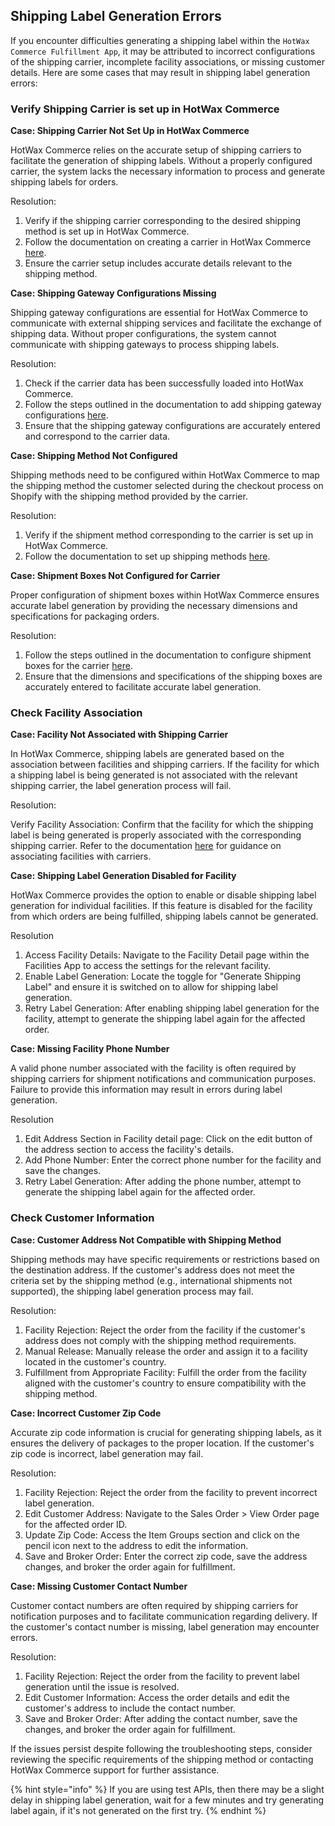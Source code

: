 ## Shipping Label Generation Errors

If you encounter difficulties generating a shipping label within the `HotWax Commerce Fulfillment App`, it may be attributed to incorrect configurations of the shipping carrier, incomplete facility associations, or missing customer details. Here are some cases that may result in shipping label generation errors:

### Verify Shipping Carrier is set up in HotWax Commerce

**Case: Shipping Carrier Not Set Up in HotWax Commerce**  

HotWax Commerce relies on the accurate setup of shipping carriers to facilitate the generation of shipping labels. Without a properly configured carrier, the system lacks the necessary information to process and generate shipping labels for orders.  

Resolution:  

1. Verify if the shipping carrier corresponding to the desired shipping method is set up in HotWax Commerce.
2. Follow the documentation on creating a carrier in HotWax Commerce [here](https://docs.hotwax.co/user-guides/administration/shipping-methods/add-carrier).
3. Ensure the carrier setup includes accurate details relevant to the shipping method.

**Case: Shipping Gateway Configurations Missing**  

Shipping gateway configurations are essential for HotWax Commerce to communicate with external shipping services and facilitate the exchange of shipping data. Without proper configurations, the system cannot communicate with shipping gateways to process shipping labels.  

Resolution:

1. Check if the carrier data has been successfully loaded into HotWax Commerce.
2. Follow the steps outlined in the documentation to add shipping gateway configurations [here](https://docs.hotwax.co/deployment-and-configurations/user-and-gateway-configuration/shippinggateways).
3. Ensure that the shipping gateway configurations are accurately entered and correspond to the carrier data.

**Case: Shipping Method Not Configured**  

Shipping methods need to be configured within HotWax Commerce to map the shipping method the customer selected during the checkout process on Shopify with the shipping method provided by the carrier.  

Resolution:  

1. Verify if the shipment method corresponding to the carrier is set up in HotWax Commerce.
2. Follow the documentation to set up shipping methods [here](https://docs.hotwax.co/deployment-and-configurations/user-and-gateway-configuration/shippinggateways#add-shipment-methods).

**Case: Shipment Boxes Not Configured for Carrier**  

Proper configuration of shipment boxes within HotWax Commerce ensures accurate label generation by providing the necessary dimensions and specifications for packaging orders.  

Resolution:  

1. Follow the steps outlined in the documentation to configure shipment boxes for the carrier [here](https://docs.hotwax.co/user-guides/orders/fulfillment/shipping-box).
2. Ensure that the dimensions and specifications of the shipping boxes are accurately entered to facilitate accurate label generation.

### Check Facility Association

**Case: Facility Not Associated with Shipping Carrier**  

In HotWax Commerce, shipping labels are generated based on the association between facilities and shipping carriers. If the facility for which a shipping label is being generated is not associated with the relevant shipping carrier, the label generation process will fail.  

Resolution:

Verify Facility Association: Confirm that the facility for which the shipping label is being generated is properly associated with the corresponding shipping carrier. Refer to the documentation [here](https://docs.hotwax.co/deployment-and-configurations/user-and-gateway-configuration/shippinggateways) for guidance on associating facilities with carriers.

**Case: Shipping Label Generation Disabled for Facility**  

HotWax Commerce provides the option to enable or disable shipping label generation for individual facilities. If this feature is disabled for the facility from which orders are being fulfilled, shipping labels cannot be generated.  

Resolution

1. Access Facility Details: Navigate to the Facility Detail page within the Facilities App to access the settings for the relevant facility.
2. Enable Label Generation: Locate the toggle for "Generate Shipping Label" and ensure it is switched on to allow for shipping label generation.
3. Retry Label Generation: After enabling shipping label generation for the facility, attempt to generate the shipping label again for the affected order.

**Case: Missing Facility Phone Number**  

A valid phone number associated with the facility is often required by shipping carriers for shipment notifications and communication purposes. Failure to provide this information may result in errors during label generation.  

Resolution

1. Edit Address Section in Facility detail page: Click on the edit button of the address section to access the facility's details.
2. Add Phone Number: Enter the correct phone number for the facility and save the changes.
3. Retry Label Generation: After adding the phone number, attempt to generate the shipping label again for the affected order.

### Check Customer Information

**Case: Customer Address Not Compatible with Shipping Method**  

Shipping methods may have specific requirements or restrictions based on the destination address. If the customer's address does not meet the criteria set by the shipping method (e.g., international shipments not supported), the shipping label generation process may fail.  

Resolution:  

1. Facility Rejection: Reject the order from the facility if the customer's address does not comply with the shipping method requirements.
2. Manual Release: Manually release the order and assign it to a facility located in the customer's country.
3. Fulfillment from Appropriate Facility: Fulfill the order from the facility aligned with the customer's country to ensure compatibility with the shipping method.

**Case: Incorrect Customer Zip Code**  

Accurate zip code information is crucial for generating shipping labels, as it ensures the delivery of packages to the proper location. If the customer's zip code is incorrect, label generation may fail.  

Resolution: 

1. Facility Rejection: Reject the order from the facility to prevent incorrect label generation.
2. Edit Customer Address: Navigate to the Sales Order > View Order page for the affected order ID.
3. Update Zip Code: Access the Item Groups section and click on the pencil icon next to the address to edit the information.
4. Save and Broker Order: Enter the correct zip code, save the address changes, and broker the order again for fulfillment.

**Case: Missing Customer Contact Number**  

Customer contact numbers are often required by shipping carriers for notification purposes and to facilitate communication regarding delivery. If the customer's contact number is missing, label generation may encounter errors.  

Resolution:  

1. Facility Rejection: Reject the order from the facility to prevent label generation until the issue is resolved.
2. Edit Customer Information: Access the order details and edit the customer's address to include the contact number.
3. Save and Broker Order: After adding the contact number, save the changes, and broker the order again for fulfillment.

If the issues persist despite following the troubleshooting steps, consider reviewing the specific requirements of the shipping method or contacting HotWax Commerce support for further assistance.

{% hint style="info" %}
If you are using test APIs, then there may be a slight delay in shipping label generation, wait for a few minutes and try generating label again, if it's not generated on the first try.
{% endhint %}
